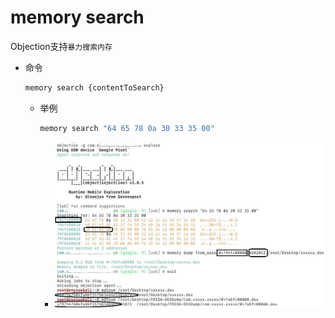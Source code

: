 # memory search

Objection支持`暴力搜索内存`

* 命令
  ```bash
  memory search {contentToSearch}
  ```
  * 举例
    ```bash
    memory search "64 65 78 0a 30 33 35 00"
    ```
    * ![objection_memory_search_dump_string](../../assets/img/objection_memory_search_dump_string.jpg)
